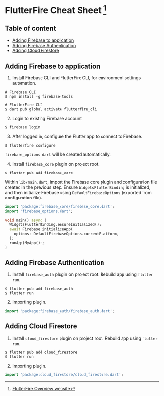 # FlutterFire Cheat Sheet [^overview] <!-- omit in toc -->
[^overview]: [FlutterFire Overview website](https://firebase.flutter.dev/docs/overview/)

## Table of content <!-- omit in toc -->
- [Adding Firebase to application](#adding-firebase-to-application)
- [Adding Firebase Authentication](#adding-firebase-authentication)
- [Adding Cloud Firestore](#adding-cloud-firestore)

## Adding Firebase to application
1. Install Firebase CLI and FlutterFire CLI, for environment settings automation.
```
# Firebase CLI
$ npm install -g firebase-tools

# FlutterFire CLI
$ dart pub global activate flutterfire_cli
```

2. Login to existing Firebase account.
```
$ firebase login
```

3. After logged in, configure the Flutter app to connect to Firebase.
```
$ flutterfire configure
```
`firebase_options.dart` will be created automatically.

4. Install `firebase_core` plugin on project root.
```
$ flutter pub add firebase_core
```
Within `lib/main.dart`, import the Firebase core plugin and configuration file created in the previous step. Ensure `WidgetsFlutterBinding` is initialized, and then initialize Firebase using `DefaultFirebaseOptions` (exported from configuration file).
```dart
import 'package:firebase_core/firebase_core.dart';
import 'firebase_options.dart';

void main() async {
  WidgetsFlutterBinding.ensureInitialized();
  await Firebase.initializeApp(
    options: DefaultFirebaseOptions.currentPlatform,
  );
  runApp(MyApp());
}
```

## Adding Firebase Authentication
1. Install `firebase_auth` plugin on project root. Rebuild app using `flutter run`.
```
$ flutter pub add firebase_auth
$ flutter run
```

2. Importing plugin.
```dart
import 'package:firebase_auth/firebase_auth.dart';
```

## Adding Cloud Firestore
1. Install `cloud_firestore` plugin on project root. Rebuild app using `flutter run`.
```
$ flutter pub add cloud_firestore
$ flutter run
```

2. Importing plugin.
```dart
import 'package:cloud_firestore/cloud_firestore.dart';
```